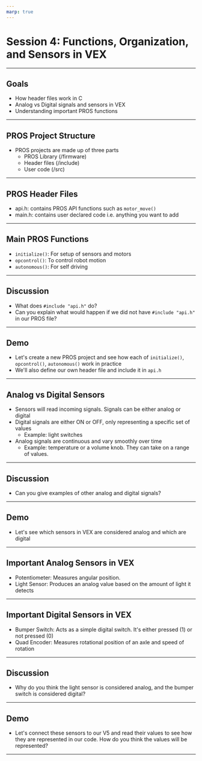 ```yaml
---
marp: true
---
```


# **Session 4: Functions, Organization, and Sensors in VEX**

---

## Goals

* How header files work in C
* Analog vs Digital signals and sensors in VEX
* Understanding important PROS functions

---

## PROS Project Structure

<!-- Notes: 

Consider touring through a standard PROS project once again to remind students about its structure and briefly look inside the below files 
-->
<!-- 

Illustration: Images of file icons with small snippets of code for the three important PROS projects to better illustrate the file structure of a typical project

-->
* PROS projects are made up of three parts
  * PROS Library (/firmware)
  * Header files (/include)
  * User code (/src)

---

## PROS Header Files

<!-- Notes: Look inside api.h and main.h to get students familiar with these files -->
* api.h: contains PROS API functions such as `motor_move()`
* main.h: contains user declared code i.e. anything you want to add

---

## Main PROS Functions

<!-- 
- initialize(): Runs before the other functions. Use it to do set up such as declaring gearset (type of gears your robot uses), configuration of vision sensor (what colour should sensor detect), etc.
- opcontrol(): Main loop where your code will go to control the robot. Responsible for motor movement, sensor actions, how to respond to user controller, etc.
- autonomous(): Any code for action a robot can do without human controller goes here. Motor movement, gripping claw, etc.
-->

* `initialize()`: For setup of sensors and motors
* `opcontrol()`: To control robot motion
* `autonomous()`: For self driving

---

## Discussion

* What does `#include "api.h"` do?
* Can you explain what would happen if we did not have `#include "api.h"` in our PROS file?

---

## Demo

* Let's create a new PROS project and see how each of `initialize()`, `opcontrol()`, `autonomous()` work in practice
* We'll also define our own header file and include it in `api.h`

---

## Analog vs Digital Sensors

<!-- Notes: Explain why we need to know analog vs digital for PROS. Some sensors are analog and some are digital, and it effects how we write code and instruct computer -->

<!-- Illustration: 

Show visual difference between analog vs digital:

Show robot with analog sensor attached on the right side and an arrow to waveform data coming into the sensor
On the left side, have a digital sensor attached with an arrow to square wave/step like data of 1s and 0s coming into the sensor

-->
* Sensors will read incoming signals. Signals can be either analog or digital
* Digital signals are either ON or OFF, only representing a specific set of values
  * Example: light switches
* Analog signals are continuous and vary smoothly over time  
  * Example: temperature or a volume knob. They can take on a range of values.

---

## Discussion

* Can you give examples of other analog and digital signals?

---

## Demo

* Let's see which sensors in VEX are considered analog and which are digital

---

## Important Analog Sensors in VEX

<!-- Notes: Have sensors to show students in person -->
* Potentiometer: Measures angular position.
* Light Sensor: Produces an analog value based on the amount of light it detects

---

## Important Digital Sensors in VEX

* Bumper Switch: Acts as a simple digital switch. It's either pressed (1) or not pressed (0)
* Quad Encoder: Measures rotational position of an axle and speed of rotation

---

## Discussion

* Why do you think the light sensor is considered analog, and the bumper switch is considered digital?

---

## Demo

<!-- Notes: Use light sensor and bumper switch as examples -->
* Let's connect these sensors to our V5 and read their values to see how they are represented in our code. How do you think the values will be represented?

---

